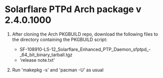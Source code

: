 Solarflare PTPd Arch package v 2.4.0.1000
=========================================

1. After cloning the Arch PKGBUILD repo, download the following files to the directory containing the PKGBUILD script:
   - SF-108910-LS-12_Solarflare_Enhanced_PTP_Daemon_sfptpd_-_64_bit_binary_tarball.tgz
   - 'release note.txt'

2. Run 'makepkg -s' and 'pacman -U' as usual

